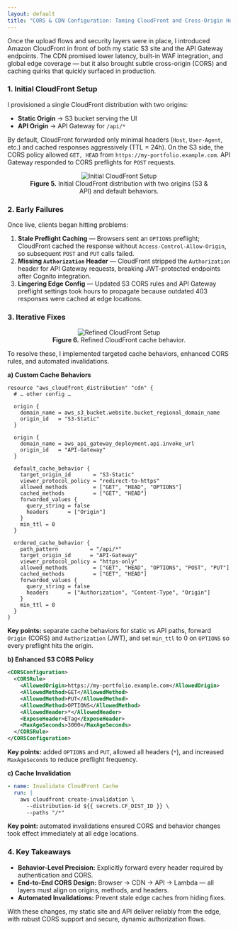 ```yaml
---
layout: default
title: "CORS & CDN Configuration: Taming CloudFront and Cross-Origin Hurdles"
---
```


Once the upload flows and security layers were in place, I introduced Amazon CloudFront in front of both my static S3 site and the API Gateway endpoints. The CDN promised lower latency, built-in WAF integration, and global edge coverage — but it also brought subtle cross-origin (CORS) and caching quirks that quickly surfaced in production.

### 1. Initial CloudFront Setup
I provisioned a single CloudFront distribution with two origins:
- **Static Origin** → S3 bucket serving the UI  
- **API Origin** → API Gateway for `/api/*`  

By default, CloudFront forwarded only minimal headers (`Host`, `User-Agent`, etc.) and cached responses aggressively (TTL = 24h). On the S3 side, the CORS policy allowed `GET, HEAD` from `https://my-portfolio.example.com`. API Gateway responded to CORS preflights for `POST` requests.

<div align="center">
    <figure class="figure-center">
    <img src="{{ site.baseurl }}/assets/images/initial-cloudfront.png" alt="Initial CloudFront Setup" />
    <figcaption><strong>Figure 5.</strong> Initial CloudFront distribution with two origins (S3 & API) and default behaviors.</figcaption>
    </figure>
</div>

### 2. Early Failures
Once live, clients began hitting problems:
1. **Stale Preflight Caching** — Browsers sent an `OPTIONS` preflight; CloudFront cached the response without `Access-Control-Allow-Origin`, so subsequent `POST` and `PUT` calls failed.  
2. **Missing `Authorization` Header** — CloudFront stripped the `Authorization` header for API Gateway requests, breaking JWT-protected endpoints after Cognito integration.  
3. **Lingering Edge Config** — Updated S3 CORS rules and API Gateway preflight settings took hours to propagate because outdated 403 responses were cached at edge locations.

### 3. Iterative Fixes
<div align="center">
    <figure class="figure-center">
    <img src="{{ site.baseurl }}/assets/images/refined-cache-behaviors-flow.png" alt="Refined CloudFront Setup" />
    <figcaption><strong>Figure 6.</strong> Refined CloudFront cache behavior.</figcaption>
    </figure>
</div>
To resolve these, I implemented targeted cache behaviors, enhanced CORS rules, and automated invalidations.

**a) Custom Cache Behaviors**
```hcl
resource "aws_cloudfront_distribution" "cdn" {
  # … other config …

  origin {
    domain_name = aws_s3_bucket.website.bucket_regional_domain_name
    origin_id   = "S3-Static"
  }

  origin {
    domain_name = aws_api_gateway_deployment.api.invoke_url
    origin_id   = "API-Gateway"
  }

  default_cache_behavior {
    target_origin_id       = "S3-Static"
    viewer_protocol_policy = "redirect-to-https"
    allowed_methods        = ["GET", "HEAD", "OPTIONS"]
    cached_methods         = ["GET", "HEAD"]
    forwarded_values {
      query_string = false
      headers      = ["Origin"]
    }
    min_ttl = 0
  }

  ordered_cache_behavior {
    path_pattern          = "/api/*"
    target_origin_id      = "API-Gateway"
    viewer_protocol_policy = "https-only"
    allowed_methods        = ["GET", "HEAD", "OPTIONS", "POST", "PUT"]
    cached_methods         = ["GET", "HEAD"]
    forwarded_values {
      query_string = false
      headers      = ["Authorization", "Content-Type", "Origin"]
    }
    min_ttl = 0
  }
}
```
**Key points:** separate cache behaviors for static vs API paths, forward `Origin` (CORS) and `Authorization` (JWT), and set `min_ttl` to 0 on `OPTIONS` so every preflight hits the origin.

**b) Enhanced S3 CORS Policy**
```xml
<CORSConfiguration>
  <CORSRule>
    <AllowedOrigin>https://my-portfolio.example.com</AllowedOrigin>
    <AllowedMethod>GET</AllowedMethod>
    <AllowedMethod>PUT</AllowedMethod>
    <AllowedMethod>OPTIONS</AllowedMethod>
    <AllowedHeader>*</AllowedHeader>
    <ExposeHeader>ETag</ExposeHeader>
    <MaxAgeSeconds>3000</MaxAgeSeconds>
  </CORSRule>
</CORSConfiguration>
```
**Key points:** added `OPTIONS` and `PUT`, allowed all headers (`*`), and increased `MaxAgeSeconds` to reduce preflight frequency.

**c) Cache Invalidation**
```yaml
- name: Invalidate CloudFront Cache
  run: |
    aws cloudfront create-invalidation \
      --distribution-id ${{ secrets.CF_DIST_ID }} \
      --paths "/*"
```
**Key point:** automated invalidations ensured CORS and behavior changes took effect immediately at all edge locations.

### 4. Key Takeaways
- **Behavior-Level Precision:** Explicitly forward every header required by authentication and CORS.  
- **End-to-End CORS Design:** Browser → CDN → API → Lambda — all layers must align on origins, methods, and headers.  
- **Automated Invalidations:** Prevent stale edge caches from hiding fixes.

With these changes, my static site and API deliver reliably from the edge, with robust CORS support and secure, dynamic authorization flows.
